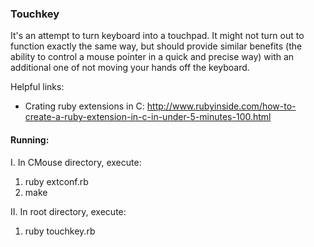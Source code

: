 ### Touchkey

It's an attempt to turn keyboard into a touchpad. It might not turn out to function exactly the same way, but should provide similar benefits (the ability to control a mouse pointer in a quick and precise way) with an additional one of not moving your hands off the keyboard.

Helpful links:
* Crating ruby extensions in C: http://www.rubyinside.com/how-to-create-a-ruby-extension-in-c-in-under-5-minutes-100.html

#### Running:

I. In CMouse directory, execute:
  1) ruby extconf.rb
  2) make

II. In root directory, execute:
  1) ruby touchkey.rb
